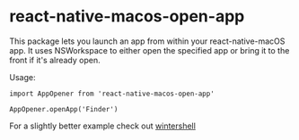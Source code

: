 # react-native-macos-open-app

This package lets you launch an app from within your react-native-macOS app. It uses NSWorkspace to either open the specified app or bring it to the front if it's already open.

Usage:

```
import AppOpener from 'react-native-macos-open-app'

AppOpener.openApp('Finder')
```

For a slightly better example check out [wintershell](https://github.com/alehlopeh/wintershell)

